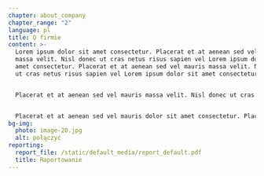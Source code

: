 ```yaml
---
chapter: about_company
chapter_range: "2"
language: pl
title: O firmie
content: >-
  Lorem ipsum dolor sit amet consectetur. Placerat et at aenean sed vel mauris
  massa velit. Nisl donec ut cras netus risus sapien vel Lorem ipsum dolor sit
  amet consectetur. Placerat et at aenean sed vel mauris massa velit. Nisl donec
  ut cras netus risus sapien vel Lorem ipsum dolor sit amet consectetur. 


  Placerat et at aenean sed vel mauris massa velit. Nisl donec ut cras netus risus sapien vel Lorem ipsum dolor sit amet consectetur. Placerat et at aenean sed vel mauris massa velit. Nisl donec ut cras netus risus sapien vel Lorem ipsum dolor sit amet consectetur. Placerat et at aenean sed vel mauris massa velit. Nisl donec ut cras netus risus sapien vel Lorem ipsum dolor sit amet consectetur. 


  Placerat et at aenean sed vel mauris dolor sit amet consectetur. Placerat et at aenean sed vel mauris massa velit.  Placerat et at aenean sed vel mauris massa velit. Placerat et at aenean sed vel mauris massa velit.
bg-img:
  photo: image-20.jpg
  alt: połączyć
reporting:
  report_file: /static/default_media/report_default.pdf
  title: Raportowanie
---
```

